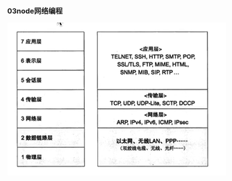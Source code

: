 ### 03node网络编程

![20211128205728](03node%E7%BD%91%E7%BB%9C%E7%BC%96%E7%A8%8B.assets/20211128205728.png)





